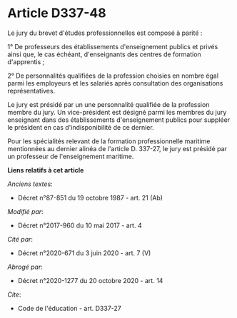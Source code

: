 # Article D337-48

Le jury du brevet d'études professionnelles est composé à parité : 

1° De professeurs des établissements d'enseignement publics et privés ainsi que, le cas échéant, d'enseignants des centres de
formation d'apprentis ; 

2° De personnalités qualifiées de la profession choisies en nombre égal parmi les employeurs et les salariés après
consultation des organisations représentatives. 

Le jury est présidé par un     une personnalité qualifiée de la profession membre du jury. Un vice-président est désigné
parmi les membres du jury enseignant dans des établissements d'enseignement publics pour suppléer le président en cas
d'indisponibilité de ce dernier. 

Pour les spécialités relevant de la formation professionnelle maritime mentionnées au dernier alinéa de l'article D. 337-27,
le jury est présidé par un professeur de l'enseignement maritime.

**Liens relatifs à cet article**

_Anciens textes_:

  - Décret n°87-851 du 19 octobre 1987 - art. 21 (Ab)

_Modifié par_:

  - Décret n°2017-960 du 10 mai 2017 - art. 4

_Cité par_:

  - Décret n°2020-671 du 3 juin 2020 - art. 7 (V)

_Abrogé par_:

  - Décret n°2020-1277 du 20 octobre 2020 - art. 14

_Cite_:

  - Code de l'éducation - art. D337-27
